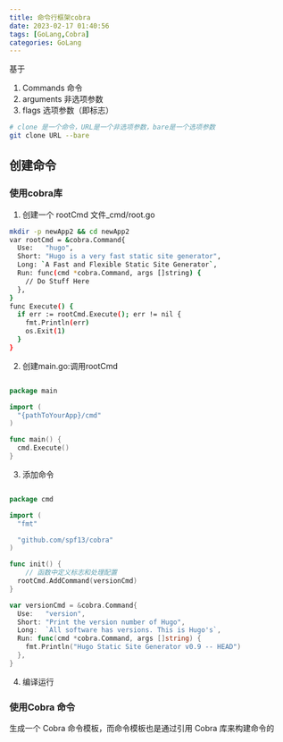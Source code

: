 ```yaml
---
title: 命令行框架cobra
date: 2023-02-17 01:40:56
tags: [GoLang,Cobra]
categories: GoLang
---
```


基于
1. Commands 命令
2. arguments 非选项参数
3. flags 选项参数（即标志）

```bash
# clone 是一个命令，URL是一个非选项参数，bare是一个选项参数
git clone URL --bare 
```

## 创建命令
### 使用cobra库
1. 创建一个 rootCmd 文件_cmd/root.go

```bash
mkdir -p newApp2 && cd newApp2
var rootCmd = &cobra.Command{
  Use:   "hugo",
  Short: "Hugo is a very fast static site generator",
  Long: `A Fast and Flexible Static Site Generator`,
  Run: func(cmd *cobra.Command, args []string) {
    // Do Stuff Here
  },
}
func Execute() {
  if err := rootCmd.Execute(); err != nil {
    fmt.Println(err)
    os.Exit(1)
  }
}
```
2. 创建main.go:调用rootCmd
```go

package main

import (
  "{pathToYourApp}/cmd"
)

func main() {
  cmd.Execute()
}
```

3. 添加命令
```go

package cmd

import (
  "fmt"

  "github.com/spf13/cobra"
)

func init() {
    // 函数中定义标志和处理配置
  rootCmd.AddCommand(versionCmd)
}

var versionCmd = &cobra.Command{
  Use:   "version",
  Short: "Print the version number of Hugo",
  Long:  `All software has versions. This is Hugo's`,
  Run: func(cmd *cobra.Command, args []string) {
    fmt.Println("Hugo Static Site Generator v0.9 -- HEAD")
  },
}
```
4. 编译运行


### 使用Cobra 命令
生成一个 Cobra 命令模板，而命令模板也是通过引用 Cobra 库来构建命令的